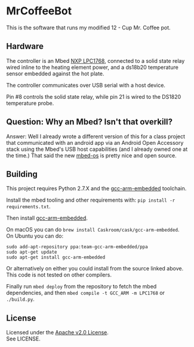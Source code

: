 # MrCoffeeBot

This is the software that runs my modified 12 - Cup Mr. Coffee pot.

## Hardware

The controller is an Mbed [NXP LPC1768](https://developer.mbed.org/platforms/mbed-LPC1768/),
 connected to a solid state relay wired inline to the heating element power,
 and a ds18b20 temperature sensor embedded against the hot plate. 

The controller communicates over USB serial with a host device.

Pin #8 controls the solid state relay, while pin 21 is wired to the DS1820 temperature probe.

## Question: Why an Mbed? Isn't that overkill?
Answer: Well I already wrote a different version of this for a class
 project that communicated with an android app via an Android Open Accessory
 stack using the Mbed's USB host capabilities (and I already owned one at the
 time.) That said the new [mbed-os](https://www.mbed.com/en/platform/mbed-os/)
 is pretty nice and open source.


## Building
This project requires Python 2.7.X and the [gcc-arm-embedded](https://launchpad.net/gcc-arm-embedded) toolchain.

Install the mbed tooling and other requirements with: 
 `pip install -r requirements.txt`.  

Then install [gcc-arm-embedded](https://launchpad.net/gcc-arm-embedded).  

On macOS you can do `brew install Caskroom/cask/gcc-arm-embedded`.  
On Ubuntu you can do:  
```
sudo add-apt-repository ppa:team-gcc-arm-embedded/ppa
sudo apt-get update
sudo apt-get install gcc-arm-embedded
```

Or alternatively on either you could install from the source linked above.  
This code is not tested on other compilers.



Finally run `mbed deploy` from the repository to fetch the mbed dependencies,
 and then `mbed compile -t GCC_ARM -m LPC1768` or `./build.py`.


## License

Licensed under the [Apache v2.0 License](https://www.apache.org/licenses/LICENSE-2.0).  
See LICENSE.

